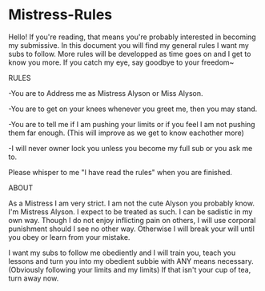 # Mistress-Rules

Hello! If you're reading, that means you're probably interested in becoming my submissive. In this document you will find my general rules I want my subs to follow. More rules will be developped as time goes on and I get to know you more. If you catch my eye, say goodbye to your freedom~


RULES

-You are to Address me as Mistress Alyson or Miss Alyson.

-You are to get on your knees whenever you greet me, then you may stand.

-You are to tell me if I am pushing your limits or if you feel I am not pushing them far enough. (This will improve as we get to know eachother more)

-I will never owner lock you unless you become my full sub or you ask me to.

Please whisper to me "I have read the rules" when you are finished.


ABOUT

As a Mistress I am very strict. I am not the cute Alyson you probably know. I'm Mistress Alyson. I expect to be treated as such. I can be sadistic in my own way. Though I do not enjoy inflicting pain on others, I will use corporal punishment should I see no other way. Otherwise I will break your will until you obey or learn from your mistake.

I want my subs to follow me obediently and I will train you, teach you lessons and turn you into my obedient subbie with ANY means necessary. (Obviously following your limits and my limits) If that isn't your cup of tea, turn away now.


